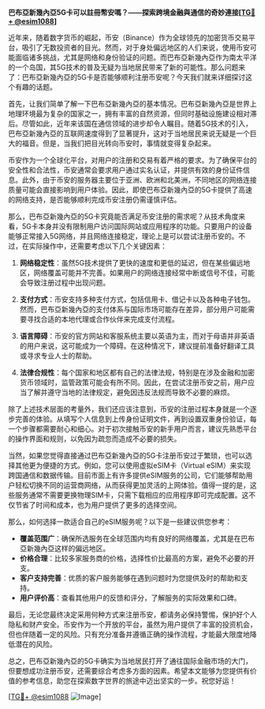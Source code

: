 **巴布亞新幾內亞5G卡可以註冊幣安嗎？——探索跨境金融與通信的奇妙連接[[TG💪+ @esim1088](https://t.me/s/esim1088)]**

近年来，随着数字货币的崛起，币安（Binance）作为全球领先的加密货币交易平台，吸引了无数投资者的目光。然而，对于身处偏远地区的人们来说，使用币安可能面临诸多挑战，尤其是网络和身份验证的问题。而巴布亞新幾內亞作为南太平洋的一个岛国，其5G技术的普及无疑为当地居民带来了新的可能性。那么问题来了：巴布亞新幾內亞的5G卡是否能够顺利注册币安呢？今天我们就来详细探讨这个有趣的话题。

首先，让我们简单了解一下巴布亞新幾內亞的基本情况。巴布亞新幾內亞是世界上地理环境最为复杂的国家之一，拥有丰富的自然资源，但同时基础设施建设相对滞后。尽管如此，近年来该国在通信领域的进步却令人瞩目。随着5G技术的引入，巴布亞新幾內亞的互联网速度得到了显著提升，这对于当地居民来说无疑是一个巨大的福音。但是，当我们把目光转向币安时，事情就变得复杂起来。

币安作为一个全球化平台，对用户的注册和交易有着严格的要求。为了确保平台的安全性和合法性，币安通常会要求用户通过实名认证，并提供有效的身份证件信息。此外，由于币安的服务器主要位于亚洲、欧洲和北美洲，不同地区的网络连接质量可能会直接影响到用户体验。因此，即使巴布亞新幾內亞的5G卡提供了高速的网络支持，是否能够顺利完成币安注册仍需谨慎评估。

那么，巴布亞新幾內亞的5G卡究竟能否满足币安注册的需求呢？从技术角度来看，5G卡本身并没有限制用户访问国际网站或应用程序的功能。只要用户的设备能够正常接入5G网络，并且网络连接稳定，理论上是可以尝试注册币安的。不过，在实际操作中，还需要考虑以下几个关键因素：

1. **网络稳定性**：虽然5G技术提供了更快的速度和更低的延迟，但在某些偏远地区，网络覆盖可能并不完善。如果用户的网络连接经常中断或信号不佳，可能会导致注册过程中出现问题。

2. **支付方式**：币安支持多种支付方式，包括信用卡、借记卡以及各种电子钱包。然而，巴布亞新幾內亞的支付体系与国际市场可能存在差异，部分用户可能需要寻找合适的本地代理或合作伙伴来完成支付流程。

3. **语言障碍**：币安的官方网站和客服系统主要以英语为主，而对于母语并非英语的用户来说，这可能成为一个障碍。在这种情况下，建议提前准备好翻译工具或寻求专业人士的帮助。

4. **法律合规性**：每个国家和地区都有自己的法律法规，特别是在涉及金融和加密货币领域时，监管政策可能会有所不同。因此，在尝试注册币安之前，用户应当了解并遵守当地的法律规定，避免因违反法规而导致不必要的麻烦。

除了上述技术层面的考量外，我们还应该注意到，币安的注册过程本身就是一个逐步完善的体验。从填写个人信息到上传身份证明文件，再到设置双重身份验证，每一个步骤都需要耐心和细心。对于初次接触币安的新手用户而言，建议先熟悉平台的操作界面和规则，以免因为疏忽而造成不必要的损失。

当然，如果您觉得直接通过巴布亞新幾內亞的5G卡注册币安过于繁琐，也可以选择其他更为便捷的方式。例如，您可以使用虚拟eSIM卡（Virtual eSIM）来实现跨国通信和数据传输。目前市面上有许多提供eSIM服务的公司，它们能够帮助用户轻松切换不同的运营商网络，从而获得更加灵活的上网体验。值得一提的是，这些服务通常不需要更换物理SIM卡，只需下载相应的应用程序即可完成配置。这不仅节省了时间和成本，也为用户提供了更多的选择空间。

那么，如何选择一款适合自己的eSIM服务呢？以下是一些建议供您参考：

- **覆盖范围广**：确保所选服务在全球范围内均有良好的网络覆盖，尤其是在巴布亞新幾內亞这样的偏远地区。
- **价格合理**：比较多家服务商的价格，选择性价比最高的方案，避免不必要的开支。
- **客户支持完善**：优质的客户服务能够在遇到问题时为您提供及时的帮助和支持。
- **用户评价高**：查看其他用户的反馈和评分，了解服务的实际效果和口碑。

最后，无论您最终决定采用何种方式来注册币安，都请务必保持警惕，保护好个人隐私和财产安全。币安作为一个开放的平台，虽然为用户提供了丰富的投资机会，但也伴随着一定的风险。只有充分准备并遵循正确的操作流程，才能最大限度地降低潜在的风险。

总之，巴布亞新幾內亞的5G卡确实为当地居民打开了通往国际金融市场的大门，但要想成功注册币安，还需要综合考虑多方面的因素。希望本文能够为您提供有价值的参考信息，助您在探索数字世界的旅途中迈出坚实的一步。祝您好运！

[[TG💪+ @esim1088](https://t.me/s/esim1088) ![Image](https://i.postimg.cc/4NQfJmqS/Snipaste-2025-05-13-00-14-12.png)]